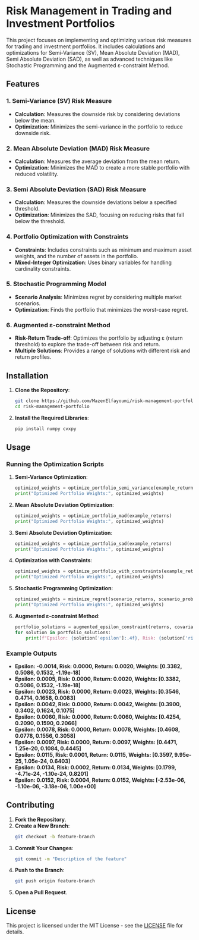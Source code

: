 # Risk Management in Trading and Investment Portfolios

This project focuses on implementing and optimizing various risk measures for trading and investment portfolios. It includes calculations and optimizations for Semi-Variance (SV), Mean Absolute Deviation (MAD), Semi Absolute Deviation (SAD), as well as advanced techniques like Stochastic Programming and the Augmented ε-constraint Method. 

## Features

### 1. Semi-Variance (SV) Risk Measure
- **Calculation**: Measures the downside risk by considering deviations below the mean.
- **Optimization**: Minimizes the semi-variance in the portfolio to reduce downside risk.

### 2. Mean Absolute Deviation (MAD) Risk Measure
- **Calculation**: Measures the average deviation from the mean return.
- **Optimization**: Minimizes the MAD to create a more stable portfolio with reduced volatility.

### 3. Semi Absolute Deviation (SAD) Risk Measure
- **Calculation**: Measures the downside deviations below a specified threshold.
- **Optimization**: Minimizes the SAD, focusing on reducing risks that fall below the threshold.

### 4. Portfolio Optimization with Constraints
- **Constraints**: Includes constraints such as minimum and maximum asset weights, and the number of assets in the portfolio.
- **Mixed-Integer Optimization**: Uses binary variables for handling cardinality constraints.

### 5. Stochastic Programming Model
- **Scenario Analysis**: Minimizes regret by considering multiple market scenarios.
- **Optimization**: Finds the portfolio that minimizes the worst-case regret.

### 6. Augmented ε-constraint Method
- **Risk-Return Trade-off**: Optimizes the portfolio by adjusting ε (return threshold) to explore the trade-off between risk and return.
- **Multiple Solutions**: Provides a range of solutions with different risk and return profiles.

## Installation

1. **Clone the Repository**:
    ```bash
    git clone https://github.com/MazenElfayoumi/risk-management-portfolio.git
    cd risk-management-portfolio
    ```

2. **Install the Required Libraries**:
    ```bash
    pip install numpy cvxpy
    ```

## Usage

### Running the Optimization Scripts

1. **Semi-Variance Optimization**:
    ```python
    optimized_weights = optimize_portfolio_semi_variance(example_returns)
    print("Optimized Portfolio Weights:", optimized_weights)
    ```

2. **Mean Absolute Deviation Optimization**:
    ```python
    optimized_weights = optimize_portfolio_mad(example_returns)
    print("Optimized Portfolio Weights:", optimized_weights)
    ```

3. **Semi Absolute Deviation Optimization**:
    ```python
    optimized_weights = optimize_portfolio_sad(example_returns)
    print("Optimized Portfolio Weights:", optimized_weights)
    ```

4. **Optimization with Constraints**:
    ```python
    optimized_weights = optimize_portfolio_with_constraints(example_returns, min_assets, max_assets, min_weight, max_weight)
    print("Optimized Portfolio Weights:", optimized_weights)
    ```

5. **Stochastic Programming Optimization**:
    ```python
    optimized_weights = minimize_regret(scenario_returns, scenario_probabilities)
    print("Optimized Portfolio Weights:", optimized_weights)
    ```

6. **Augmented ε-constraint Method**:
    ```python
    portfolio_solutions = augmented_epsilon_constraint(returns, covariance_matrix, epsilon_range)
    for solution in portfolio_solutions:
        print(f"Epsilon: {solution['epsilon']:.4f}, Risk: {solution['risk']:.4f}, Return: {solution['return']:.4f}, Weights: {solution['weights']}")
    ```

### Example Outputs

- **Epsilon: -0.0014, Risk: 0.0000, Return: 0.0020, Weights: [0.3382, 0.5086, 0.1532, -1.19e-18]**
- **Epsilon: 0.0005, Risk: 0.0000, Return: 0.0020, Weights: [0.3382, 0.5086, 0.1532, -1.19e-18]**
- **Epsilon: 0.0023, Risk: 0.0000, Return: 0.0023, Weights: [0.3546, 0.4714, 0.1658, 0.0083]**
- **Epsilon: 0.0042, Risk: 0.0000, Return: 0.0042, Weights: [0.3900, 0.3402, 0.1624, 0.1075]**
- **Epsilon: 0.0060, Risk: 0.0000, Return: 0.0060, Weights: [0.4254, 0.2090, 0.1590, 0.2066]**
- **Epsilon: 0.0078, Risk: 0.0000, Return: 0.0078, Weights: [0.4608, 0.0778, 0.1556, 0.3058]**
- **Epsilon: 0.0097, Risk: 0.0000, Return: 0.0097, Weights: [0.4471, 1.25e-20, 0.1084, 0.4445]**
- **Epsilon: 0.0115, Risk: 0.0001, Return: 0.0115, Weights: [0.3597, 9.95e-25, 1.05e-24, 0.6403]**
- **Epsilon: 0.0134, Risk: 0.0002, Return: 0.0134, Weights: [0.1799, -4.71e-24, -1.10e-24, 0.8201]**
- **Epsilon: 0.0152, Risk: 0.0004, Return: 0.0152, Weights: [-2.53e-06, -1.10e-06, -3.18e-06, 1.00e+00]**

## Contributing

1. **Fork the Repository**.
2. **Create a New Branch**:
    ```bash
    git checkout -b feature-branch
    ```
3. **Commit Your Changes**:
    ```bash
    git commit -m "Description of the feature"
    ```
4. **Push to the Branch**:
    ```bash
    git push origin feature-branch
    ```
5. **Open a Pull Request**.

## License

This project is licensed under the MIT License - see the [LICENSE](LICENSE) file for details.
